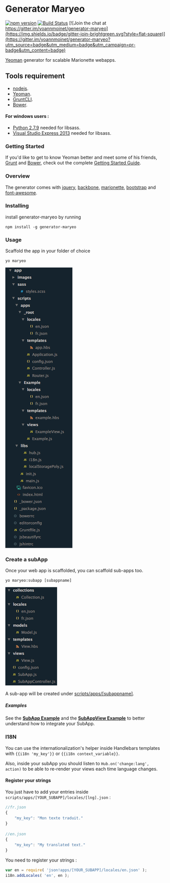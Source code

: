 # Generator Maryeo

[![npm version](https://img.shields.io/npm/v/generator-maryeo.svg?style=flat-square)](https://www.npmjs.org/packages/generator-maryeo)
[![Build Status](https://img.shields.io/travis/yoannmoinet/generator-maryeo.svg?style=flat-square)](https://travis-ci.org/yoannmoinet/generator-maryeo)
[![Join the chat at https://gitter.im/yoannmoinet/generator-maryeo](https://img.shields.io/badge/gitter-join-brightgreen.svg?style=flat-square)](https://gitter.im/yoannmoinet/generator-maryeo?utm_source=badge&utm_medium=badge&utm_campaign=pr-badge&utm_content=badge)

[Yeoman](http://yeoman.io) generator for scalable Marionette webapps.

Tools requirement
------------------

- [nodejs](http://nodejs.org).
- [Yeoman](http://yeoman.io).
- [GruntCLI](https://github.com/gruntjs/grunt-cli).
- [Bower](https://bower.io).

#### For windows users :
- [Python 2.7.9](https://www.python.org/downloads/windows/) needed for libsass.
- [Visual Studio Express 2013](http://www.visualstudio.com/downloads/download-visual-studio-vs#d-express-windows-desktop) needed for libsass.

### Getting Started

If you'd like to get to know Yeoman better and meet some of his friends, 
[Grunt](http://gruntjs.com) and [Bower](http://bower.io), check out the complete 
[Getting Started Guide](https://github.com/yeoman/yeoman/wiki/Getting-Started).

### Overview

The generator comes with [jquery](http://jquery.com), [backbone](http://backbonejs.org/), 
[marionette](http://marionettejs.com/), [bootstrap](http://getbootstrap.com) 
and [font-awesome](http://fortawesome.github.io/Font-Awesome/).

### Installing

install generator-maryeo by running

```shell
npm install -g generator-maryeo
```

### Usage
Scaffold the app in your folder of choice
```shell
yo maryeo
```

![Web App Folder Tree](generators/webapp_tree.png)

### Create a subApp

Once your web app is scaffolded, you can scaffold sub-apps too.
```shell
yo maryeo:subapp [subappname]
```

![Web App Folder Tree](generators/subapp_tree.png)

A sub-app will be created under [scripts/apps/[subappname]](generators/app/templates/app/scripts/apps).

##### Examples

See the [**SubApp Example**](generators/app/templates/app/scripts/apps/Example/Example.js) and the [**SubAppView Example**](generators/app/templates/app/scripts/apps/Example/views/ExampleView.js) to better understand how to integrate your SubApp.

### I18N

You can use the internationalization's helper inside Handlebars templates with `{{i18n 'my_key'}}` or `{{i18n context_variable}}`.

Also, inside your subApp you should listen to `Hub.on('change:lang', action)` to be able to re-render your views each time language changes.

#### Register your strings

You just have to add your entries inside `scripts/apps/[YOUR_SUBAPP]/locales/[lng].json` :

```javascript
//fr.json
{
    "my_key": "Mon texte traduit."
}

//en.json
{
    "my_key": "My translated text."
}
```

You need to register your strings :

```javascript
var en = require( 'json!apps/[YOUR_SUBAPP]/locales/en.json' );
i18n.addLocales( 'en', en );
```
